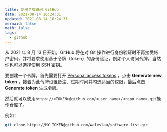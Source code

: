 ```yaml
---
title: 使用令牌访问 GitHub
date: 2021-08-14 16:24:31
updated: 2021-08-14 16:24:31
mermaid: false
math: false
tags:
  - github
---
```


从 2021 年 8 月 13 日开始，GitHub 将在对 Git 操作进行身份验证时不再接受帐户密码，并将要求使用基于令牌（token）的身份验证，例如个人访问令牌。当然你也可以选择使用 SSH 密钥。

要创建一个令牌，首先需要打开 [Personal access tokens](https://github.com/settings/tokens) ，点击 **Generate new token** ，接着为此令牌设置备注、过期时间并勾选适当的权限，最后点击 **Generate token** 生成令牌。

然后就可以使用`https://<TOKEN>@github.com/<user_name>/<repo_name>.git`操作仓库了。

例如：

```bash
git clone https://MY_TOKEN@github.com/waleslau/software-list.git
```
